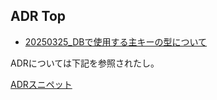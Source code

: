 ## ADR Top

- [20250325_DBで使用する主キーの型について](20250325_DBで使用する主キーの型について.md)

ADRについては下記を参照されたし。

[ADRスニペット](/docs/how_to_guides/adr_snippet.md)
